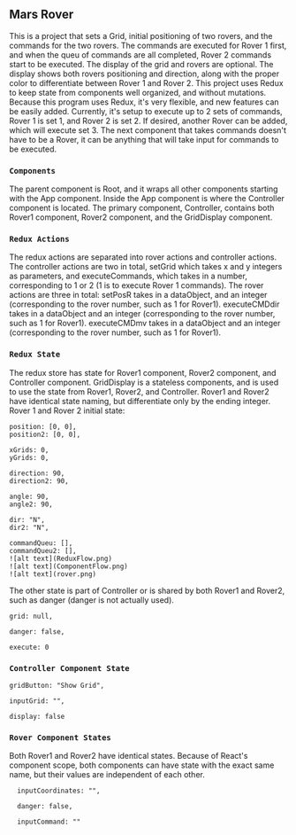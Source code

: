 ## Mars Rover

This is a project that sets a Grid, initial positioning of two rovers, and the commands for the two rovers. The commands are executed for Rover 1 first, and when the queu of commands are all completed, Rover 2 commands start to be executed. The display of the grid and rovers are optional. The display shows both rovers positioning and direction, along with the proper color to differentiate between Rover 1 and Rover 2. This project uses Redux to keep state from components well organized, and without mutations. Because this program uses Redux, it's very flexible, and new features can be easily added. Currently, it's setup to execute up to 2 sets of commands, Rover 1 is set 1, and Rover 2 is set 2. If desired, another Rover can be added, which will execute set 3. The next component that takes commands doesn't have to be a Rover, it can be anything that will take input for commands to be executed.

### `Components`

The parent component is Root, and it wraps all other components starting with the App component. Inside the App component is where the Controller component is located. The primary component, Controller, contains both Rover1 component, Rover2 component, and the GridDisplay component.

### `Redux Actions`

The redux actions are separated into rover actions and controller actions.
The controller actions are two in total, setGrid which takes x and y integers as parameters, and executeCommands, which takes in a number, corresponding to 1 or 2 (1 is to execute Rover 1 commands).
The rover actions are three in total:
setPosR takes in a dataObject, and an integer (corresponding to the rover number, such as 1 for Rover1).
executeCMDdir takes in a dataObject and an integer (corresponding to the rover number, such as 1 for Rover1).
executeCMDmv takes in a dataObject and an integer (corresponding to the rover number, such as 1 for Rover1).

### `Redux State`

The redux store has state for Rover1 component, Rover2 component, and Controller component. GridDisplay is a stateless components, and is used to use the state from Rover1, Rover2, and Controller.
Rover1 and Rover2 have identical state naming, but differentiate only by the ending integer.
Rover 1 and Rover 2 initial state:

  <!-- Rover position -->

    position: [0, 0],
    position2: [0, 0],

<!-- Grid -->

    xGrids: 0,
    yGrids: 0,

<!--  Clockwise angle -->

    direction: 90,
    direction2: 90,

<!--  Counter-clockwise angle -->
  <!--  needed for CSS transform -->

    angle: 90,
    angle2: 90,

  <!-- Direction as NSEW -->

    dir: "N",
    dir2: "N",

<!-- the queue of commands from input -->
  <!-- converted to an array to keep track -->

    commandQueu: [],
    commandQueu2: [],
    ![alt text](ReduxFlow.png)
    ![alt text](ComponentFlow.png)
    ![alt text](rover.png)

The other state is part of Controller or is shared by both Rover1 and Rover2, such as danger (danger is not actually used).

<!-- Grid -->

    grid: null,

<!--  When the rover was going out of boundary. -->

  <!-- Will stop before going out of boundary -->

    danger: false,

  <!-- Starts executing when it's not zero -->

    execute: 0

### `Controller Component State`

<!-- description of button -->

    gridButton: "Show Grid",

<!-- the grid dimensions from input -->

    inputGrid: "",

<!-- Display the grid === true by default -->

    display: false

### `Rover Component States`

Both Rover1 and Rover2 have identical states. Because of React's component scope, both components can have state with the exact same name, but their values are independent of each other.

<!-- // input for the coordinates -->

      inputCoordinates: "",

<!-- When the rover was going out of boundary. -->
<!-- Will stop before going out of boundary -->

      danger: false,

<!-- input for the commands -->

      inputCommand: ""
